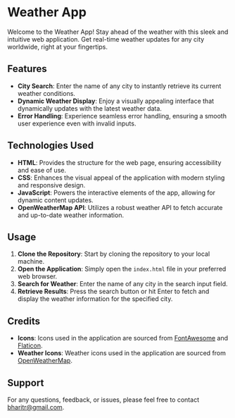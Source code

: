 # Weather App

Welcome to the Weather App! Stay ahead of the weather with this sleek and intuitive web application. Get real-time weather updates for any city worldwide, right at your fingertips.

## Features

- **City Search**: Enter the name of any city to instantly retrieve its current weather conditions.
- **Dynamic Weather Display**: Enjoy a visually appealing interface that dynamically updates with the latest weather data.
- **Error Handling**: Experience seamless error handling, ensuring a smooth user experience even with invalid inputs.

## Technologies Used

- **HTML**: Provides the structure for the web page, ensuring accessibility and ease of use.
- **CSS**: Enhances the visual appeal of the application with modern styling and responsive design.
- **JavaScript**: Powers the interactive elements of the app, allowing for dynamic content updates.
- **OpenWeatherMap API**: Utilizes a robust weather API to fetch accurate and up-to-date weather information.

## Usage

1. **Clone the Repository**: Start by cloning the repository to your local machine.
2. **Open the Application**: Simply open the `index.html` file in your preferred web browser.
3. **Search for Weather**: Enter the name of any city in the search input field.
4. **Retrieve Results**: Press the search button or hit Enter to fetch and display the weather information for the specified city.

## Credits


- **Icons**: Icons used in the application are sourced from [FontAwesome](https://fontawesome.com/) and [Flaticon](https://www.flaticon.com/).
- **Weather Icons**: Weather icons used in the application are sourced from [OpenWeatherMap](https://openweathermap.org/weather-conditions).

## Support

For any questions, feedback, or issues, please feel free to contact bharitr@gmail.com.


